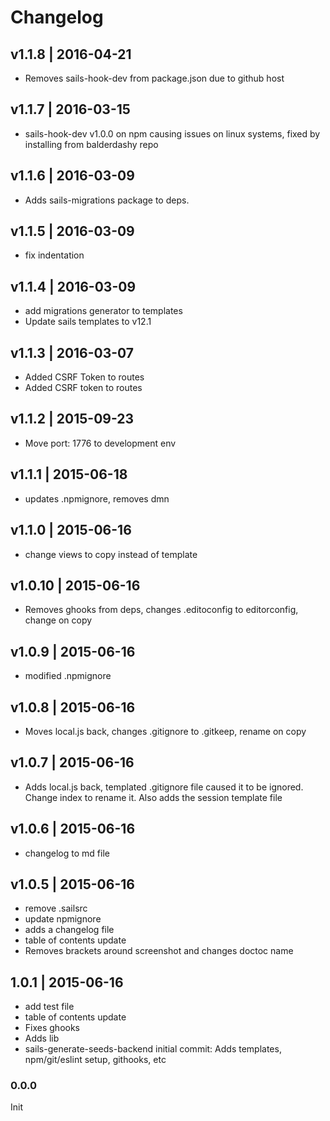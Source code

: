 # Changelog

## v1.1.8 | 2016-04-21
* Removes sails-hook-dev from package.json due to github host

## v1.1.7 | 2016-03-15
* sails-hook-dev v1.0.0 on npm causing issues on linux systems, fixed by installing from balderdashy repo

## v1.1.6 | 2016-03-09
* Adds sails-migrations package to deps.

## v1.1.5 | 2016-03-09
* fix indentation

## v1.1.4 | 2016-03-09
* add migrations generator to templates
* Update sails templates to v12.1

## v1.1.3 | 2016-03-07
* Added CSRF Token to routes
* Added CSRF token to routes

## v1.1.2 | 2015-09-23
* Move port: 1776 to development env

## v1.1.1 | 2015-06-18
* updates .npmignore, removes dmn

## v1.1.0 | 2015-06-16
* change views to copy instead of template

## v1.0.10 | 2015-06-16
* Removes ghooks from deps, changes .editoconfig to editorconfig, change on copy

## v1.0.9 | 2015-06-16
* modified .npmignore

## v1.0.8 | 2015-06-16
* Moves local.js back, changes .gitignore to .gitkeep, rename on copy

## v1.0.7 | 2015-06-16
* Adds local.js back, templated .gitignore file caused it to be ignored. Change index to rename it. Also adds the session template file

## v1.0.6 | 2015-06-16
* changelog to md file

## v1.0.5 | 2015-06-16
 * remove .sailsrc
 * update npmignore
 * adds a changelog file
 * table of contents update
 * Removes brackets around screenshot and changes doctoc name

## 1.0.1 | 2015-06-16
 * add test file
 * table of contents update
 * Fixes ghooks
 * Adds lib
 * sails-generate-seeds-backend initial commit: Adds templates, npm/git/eslint setup, githooks, etc

### 0.0.0
Init
















